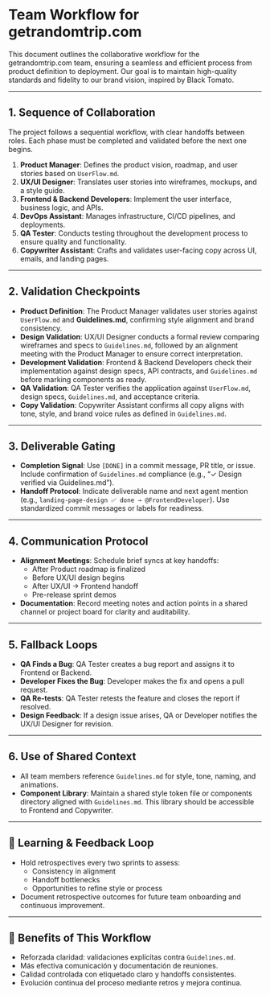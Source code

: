 # Team Workflow for getrandomtrip.com

This document outlines the collaborative workflow for the getrandomtrip.com team, ensuring a seamless and efficient process from product definition to deployment. Our goal is to maintain high-quality standards and fidelity to our brand vision, inspired by Black Tomato.

---

## 1. Sequence of Collaboration

The project follows a sequential workflow, with clear handoffs between roles. Each phase must be completed and validated before the next one begins.

1. **Product Manager**: Defines the product vision, roadmap, and user stories based on `UserFlow.md`.
2. **UX/UI Designer**: Translates user stories into wireframes, mockups, and a style guide.
3. **Frontend & Backend Developers**: Implement the user interface, business logic, and APIs.
4. **DevOps Assistant**: Manages infrastructure, CI/CD pipelines, and deployments.
5. **QA Tester**: Conducts testing throughout the development process to ensure quality and functionality.
6. **Copywriter Assistant**: Crafts and validates user-facing copy across UI, emails, and landing pages.

---

## 2. Validation Checkpoints

- **Product Definition**: The Product Manager validates user stories against `UserFlow.md` and **Guidelines.md**, confirming style alignment and brand consistency.
- **Design Validation**: UX/UI Designer conducts a formal review comparing wireframes and specs to `Guidelines.md`, followed by an alignment meeting with the Product Manager to ensure correct interpretation.
- **Development Validation**: Frontend & Backend Developers check their implementation against design specs, API contracts, and `Guidelines.md` before marking components as ready.
- **QA Validation**: QA Tester verifies the application against `UserFlow.md`, design specs, `Guidelines.md`, and acceptance criteria.
- **Copy Validation**: Copywriter Assistant confirms all copy aligns with tone, style, and brand voice rules as defined in `Guidelines.md`.

---

## 3. Deliverable Gating

- **Completion Signal**: Use `[DONE]` in a commit message, PR title, or issue. Include confirmation of `Guidelines.md` compliance (e.g., “✓ Design verified via Guidelines.md”).
- **Handoff Protocol**: Indicate deliverable name and next agent mention (e.g., `landing-page-design ✅ done → @FrontendDeveloper`). Use standardized commit messages or labels for readiness.

---

## 4. Communication Protocol

- **Alignment Meetings**: Schedule brief syncs at key handoffs:
  - After Product roadmap is finalized  
  - Before UX/UI design begins  
  - After UX/UI → Frontend handoff  
  - Pre-release sprint demos  
- **Documentation**: Record meeting notes and action points in a shared channel or project board for clarity and auditability.

---

## 5. Fallback Loops

- **QA Finds a Bug**: QA Tester creates a bug report and assigns it to Frontend or Backend.
- **Developer Fixes the Bug**: Developer makes the fix and opens a pull request.
- **QA Re-tests**: QA Tester retests the feature and closes the report if resolved.
- **Design Feedback**: If a design issue arises, QA or Developer notifies the UX/UI Designer for revision.

---

## 6. Use of Shared Context

- All team members reference `Guidelines.md` for style, tone, naming, and animations.  
- **Component Library**: Maintain a shared style token file or components directory aligned with `Guidelines.md`. This library should be accessible to Frontend and Copywriter.

---

## 🧠 Learning & Feedback Loop

- Hold retrospectives every two sprints to assess:
  - Consistency in alignment
  - Handoff bottlenecks
  - Opportunities to refine style or process
- Document retrospective outcomes for future team onboarding and continuous improvement.

---

## 🧾 Benefits of This Workflow

- Reforzada claridad: validaciones explícitas contra `Guidelines.md`.
- Más efectiva comunicación y documentación de reuniones.
- Calidad controlada con etiquetado claro y handoffs consistentes.
- Evolución continua del proceso mediante retros y mejora continua.
